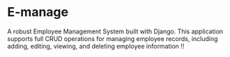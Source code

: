 # E-manage
A robust Employee Management System built with Django. This application supports full CRUD operations for managing employee records, including adding, editing, viewing, and deleting employee information !!
